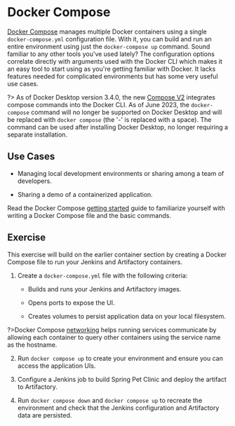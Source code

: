 # Docker Compose

[Docker Compose](https://docs.docker.com/compose/) manages multiple Docker containers using a single `docker-compose.yml` configuration file. With it, you can build and run an entire environment using just the `docker-compose up` command. Sound familiar to any other tools you've used lately? The configuration options correlate directly with arguments used with the Docker CLI which makes it an easy tool to start using as you're getting familiar with Docker. It lacks features needed for complicated environments but has some very useful use cases.

?> As of Docker Desktop version 3.4.0, the new [Compose V2](https://docs.docker.com/compose/cli-command/) integrates compose commands into the Docker CLI. As of June 2023, the `docker-compose` command will no longer be supported on Docker Desktop and will be replaced with `docker compose` (the '-' is replaced with a space). The command can be used after installing Docker Desktop, no longer requiring a separate installation.

## Use Cases

- Managing local development environments or sharing among a team of developers.

- Sharing a demo of a containerized application.

Read the Docker Compose [getting started](https://docs.docker.com/compose/gettingstarted/) guide to familiarize yourself with writing a Docker Compose file and the basic commands.

## Exercise

This exercise will build on the earlier container section by creating a Docker Compose file to run your Jenkins and Artifactory containers.

1. Create a `docker-compose.yml` file with the following criteria:
    
    - Builds and runs your Jenkins and Artifactory images.
    
    - Opens ports to expose the UI.
    
    - Creates volumes to persist application data on your local filesystem.

?>Docker Compose [networking](https://docs.docker.com/compose/networking/) helps running services communicate by allowing each container to query other containers using the service name as the hostname.

2. Run `docker compose up` to create your environment and ensure you can access the application UIs.

3. Configure a Jenkins job to build Spring Pet Clinic and deploy the artifact to Artifactory.

4. Run `docker compose down` and `docker compose up` to recreate the environment and check that the Jenkins configuration and Artifactory data are persisted.

